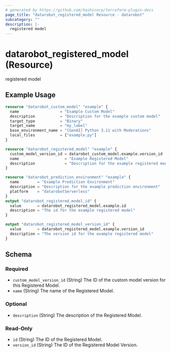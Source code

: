 ```yaml
---
# generated by https://github.com/hashicorp/terraform-plugin-docs
page_title: "datarobot_registered_model Resource - datarobot"
subcategory: ""
description: |-
  registered model
---
```


# datarobot_registered_model (Resource)

registered model

## Example Usage

```terraform
resource "datarobot_custom_model" "example" {
  name                  = "Example Custom Model"
  description           = "Description for the example custom model"
  target_type           = "Binary"
  target_name           = "my_label"
  base_environment_name = "[GenAI] Python 3.11 with Moderations"
  local_files           = ["example.py"]
}

resource "datarobot_registered_model" "example" {
  custom_model_version_id = datarobot_custom_model.example.version_id
  name                    = "Example Registered Model"
  description             = "Description for the example registered model"
}

resource "datarobot_prediction_environment" "example" {
  name        = "Example Prediction Environment"
  description = "Description for the example prediction environment"
  platform    = "datarobotServerless"
}
output "datarobot_registered_model_id" {
  value       = datarobot_registered_model.example.id
  description = "The id for the example registered model"
}

output "datarobot_registered_model_version_id" {
  value       = datarobot_registered_model.example.version_id
  description = "The version id for the example registered model"
}
```

<!-- schema generated by tfplugindocs -->
## Schema

### Required

- `custom_model_version_id` (String) The ID of the custom model version for this Registered Model.
- `name` (String) The name of the Registered Model.

### Optional

- `description` (String) The description of the Registered Model.

### Read-Only

- `id` (String) The ID of the Registered Model.
- `version_id` (String) The ID of the Registered Model Version.
